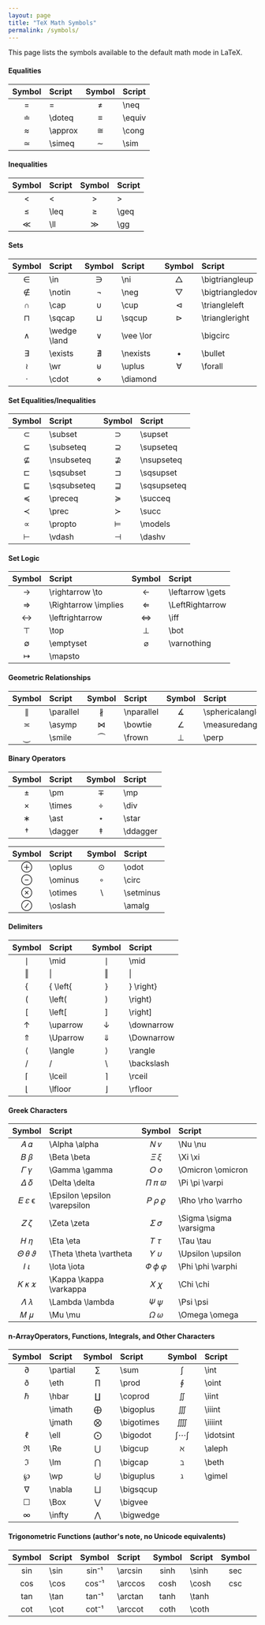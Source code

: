 ```yaml
---
layout: page
title: "TeX Math Symbols"
permalink: /symbols/
---
```

This page lists the symbols available to the default math mode in LaTeX.

#### Equalities

| Symbol |      Script    | Symbol |     Script    |
|:------:|:---------------|:------:|:--------------|
|   \=   | =              |   ≠    | \neq          |
|   ≐    | \doteq         |   ≡    | \\equiv       |
|   ≈    | \approx        |   ≅    | \cong         |
|   ≃    | \simeq         |   ∼    | \sim          |

<!--NOTE Several of these sequences use Markdown escape characters, and must be double escaped.
The correct way to use this table is to view the HTML output.-->

#### Inequalities

| Symbol |  Script | Symbol | Script |
|:------:|:--------|:------:|:-------|
|   <    | <       |   \>   | >      |
|   ≤    | \leq    |   ≥    | \geq   |
|   ≪    | \ll     |   ≫   | \gg    |

<!--NOTE Several of these sequences use Markdown escape characters, and must be double escaped.
The correct way to use this table is to view the HTML output.-->

#### Sets

| Symbol |     Script     | Symbol |      Script      | Symbol |      Script      |
|:------:|:---------------|:------:|:-----------------|:------:|:-----------------|
|   ∈    | \in            |   ∋    | \ni              |   △    | \bigtriangleup   |
|   ∉    | \notin         |   ¬    | \neg             |   ▽    | \bigtriangledown |
|   ∩    | \cap           |   ∪    | \cup             |   ⊲    | \triangleleft    |
|   ⊓    | \sqcap         |   ⊔    | \sqcup           |   ⊳    | \triangleright   |
|   ∧    | \wedge \land   |   ∨    | \vee \lor        |       | \bigcirc          |
|   ∃    | \exists        |   ∄    | \nexists         |   •    | \bullet          |
|   ≀    | \wr            |   ⊎    | \uplus           |   ∀    | \forall           |
|   ·    | \cdot          |   ⋄    | \diamond         |


<!-- TODO Is there a unicode equivalent for bigcirc? -->

#### Set Equalities/Inequalities

| Symbol |           Script         | Symbol |           Script         |
|:------:|:-------------------------|:------:|:-------------------------|
|   ⊂    | \subset                  |   ⊃    | \supset                  |
|   ⊆    | \subseteq                |   ⊇    | \supseteq                |
|   ⊈    | \nsubseteq               |   ⊉    | \nsupseteq               |
|   ⊏    | \sqsubset                |   ⊐    | \sqsupset                |
|   ⊑    | \sqsubseteq              |   ⊒    | \sqsupseteq              |
|   ≼    | \preceq                  |   ≽    | \succeq                  |
|   ≺    | \prec                    |   ≻    | \succ                    |
|   ∝    | \propto                  |   ⊨    | \models                  |
|   ⊢    | \vdash                   |   ⊣    | \dashv                   |

#### Set Logic

| Symbol |           Script         | Symbol |           Script         |
|:------:|:-------------------------|:------:|:-------------------------|
|   →    | \rightarrow \to          |   ←    | \leftarrow \gets         |
|   ⇒    | \Rightarrow  \implies    |   ⇐    | \LeftRightarrow          |
|   ↔    | \leftrightarrow          |   ⇔    | \iff                     |
|   ⊤    | \top                     |   ⊥    | \bot                     |
|   ∅    | \emptyset                |   ⌀    | \varnothing              |
|   ↦    | \mapsto                  |        |                          |


#### Geometric Relationships

| Symbol |      Script      | Symbol |      Script      | Symbol |      Script      |
|:------:|:-----------------|:------:|:-----------------|:------:|:-----------------|
|   ∥    | \parallel        |   ∦    | \nparallel      |   ∡    | \sphericalangle  |
|   ≍    | \asymp            |   ⋈    | \bowtie         |   ∠    | \measuredangle   |
|   ⏝    | \smile           |   ⏜    | \frown           |   ⊥    | \perp            |


#### Binary Operators

| Symbol |           Script         | Symbol |           Script         |
|:------:|:-------------------------|:------:|:-------------------------|
|   ±    | \pm                      |   ∓    | \mp                      |
|   ×    | \times                   |   ÷    | \div                     |
|   ∗    | \ast                     |   ⋆    | \star                    |
|   †    | \dagger                  |   ‡    | \ddagger                 |

| Symbol |           Script         | Symbol |           Script         |
|:------:|:-------------------------|:------:|:-------------------------|
|   ⊕    | \oplus                   |   ⊙    | \odot                    |
|   ⊖    | \ominus                  |   ∘    | \circ                    |
|   ⊗    | \otimes                  |   ∖    | \setminus                |
|   ⊘    | \oslash                  |       | \amalg                   |

<!-- TODO Is there a unicode equivalent for amalg? -->


#### Delimiters

| Symbol |           Script         | Symbol |           Script         |
|:------:|:-------------------------|:------:|:-------------------------|
|   ∣    | \mid                     |   ∣    | \mid                     |
|   ‖    | \|                       |   ‖    | \|                       |
|   {    | \{ \left{                |   }    | \} \right}               |
|   (    | \left(                   |   )    | \right)                  |
|   [    | \left[                   |   ]    | \right]                  |
|   ↑    | \uparrow                 |   ↓    | \downarrow               |
|   ⇑    | \Uparrow                 |   ⇓    | \Downarrow               |
|   ⟨    | \langle                  |   ⟩    | \rangle                  |
|   /    | /                        |   \    | \backslash               |
|   ⌈    | \lceil                   |   ⌉    | \rceil                   |
|   ⌊    | \lfloor                  |   ⌋    | \rfloor                  |


#### Greek Characters

|  Symbol  |              Script            |  Symbol  |             Script             |
|:--------:|:-------------------------------|:--------:|:-------------------------------|
|   𝛢 𝛼    | \Alpha \alpha                  |   𝛮 𝜈    | \Nu \nu                        |
|   𝛣 𝛽    | \Beta \beta                    |   𝛯 𝜉    | \Xi \xi                        |
|   𝛤 𝛾    | \Gamma \gamma                  |   𝛰 𝜊    | \Omicron \omicron              |
|   𝛥 𝛿    | \Delta \delta                  |   𝛱 𝜋 𝜛  | \Pi \pi \varpi                |
|   𝛦 𝜀 ϵ  | \Epsilon \epsilon \varepsilon  |   𝛲 𝜌 𝜚  | \Rho \rho \varrho              |
|   𝛧 𝜁    | \Zeta \zeta                    |   𝛴 𝜎    | \Sigma \sigma \varsigma        |
|   𝛨 𝜂    | \Eta \eta                      |   𝛵 𝜏    | \Tau \tau                      |
|   𝛩 𝜃 𝜗  | \Theta \theta \vartheta        |   𝛶 𝜐    | \Upsilon \upsilon              |
|   𝛪 𝜄     | \Iota \iota                    |   𝛷 𝜙 𝜑  | \Phi \phi \varphi              |
|   𝛫 𝜅 𝜘  | \Kappa \kappa \varkappa        |   𝛸 𝜒    | \Chi \chi                      |
|   𝛬 𝜆    | \Lambda \lambda                |   𝛹 𝜓    | \Psi \psi                      |
|   𝛭 𝜇    | \Mu \mu                        |   𝛺 𝜔    | \Omega \omega                  |



#### n-ArrayOperators, Functions, Integrals, and Other Characters

| Symbol |     Script    | Symbol |     Script    | Symbol |     Script    |
|:------:|:--------------|:------:|:--------------|:------:|:--------------|
|   ∂    | \partial      |   ∑    | \sum          |   ∫    | \int          |
|   ð    | \eth          |   ∏    | \prod         |   ∮    | \oint         |
|   ℏ    | \hbar         |   ∐    | \coprod       |   ∬    | \iint         |
|       | \imath         |   ⨁    | \bigoplus     |   ∭    | \iiint        |
|       | \jmath         |   ⨂    | \bigotimes    |   ⨌    | \iiiint       |
|   ℓ    | \ell          |   ⨀    | \bigodot      |   ∫⋯∫    | \idotsint   |
|   ℜ    | \Re           |   ⋃    | \bigcup       |   ℵ    | \aleph        |
|   ℑ    | \Im           |   ⋂    | \bigcap       |   ℶ    | \beth         |
|   ℘    | \wp           |   ⨄    | \biguplus     |   ℷ    | \gimel        |
|   ∇    | \nabla        |   ⨆    | \bigsqcup     |
|   ☐    | \Box          |   ⋁    | \bigvee       |
|   ∞    | \infty        |   ⋀    | \bigwedge     |


<!-- TODO Is there a unicode equivalent for imath and jmath? -->



#### Trigonometric Functions (author's note, no Unicode equivalents)

| Symbol |   Script   | Symbol |   Script   | Symbol |   Script   | Symbol |   Script   |
|:------:|:-----------|:------:|:-----------|:------:|:-----------|:------:|:-----------|
|   sin  | \sin       |  sin⁻¹ | \arcsin    |  sinh  | \sinh      |   sec  | \sec       |
|   cos  | \cos       |  cos⁻¹ | \arccos    |  cosh  | \cosh      |   csc  | \csc       |
|   tan  | \tan       |  tan⁻¹ | \arctan    |  tanh  | \tanh      |
|   cot  | \cot       |  cot⁻¹ | \arccot    |  coth  | \coth      |
